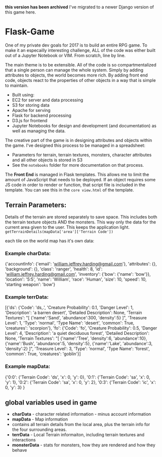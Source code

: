 **this version has been archived** I've migrated to a newer Django version of this game here. 

# Flask-Game
One of my private dev goals for 2017 is to build an entire RPG game. To make it an especailly interesting challenge, ALL of the code was either built out of a Jupyter Notebook or VIM. From scratch, line by line.

The main theme is to be extensible. All of the code is so compartmentalized that a single person can manage the whole system. Simply by adding attributes to objects, the world becomes more rich. By adding front end code, objects react to the properties of other objects in a way that is simple to maintain. 

* Built using:
 * EC2 for server and data processing
 * S3 for storing data
 * Apache for serving
 * Flask for backend processing
 * D3.js for frontend
 * Jupyter Notebooks for design and development (and documentation) as well as managing the data.
 
The creative part of the game is in designing attributes and objects within the game. I've designed this process to be managed in a spreadsheet:
 * Parameters for terrain, terrain textures, monsters, character attributes and all other objects is stored in S3
 * See the `notebooks` folder for more documentation on that process. 


The __Front End__ is managed in Flask templates. This allows me to limit the amount of JavaScript that needs to be deployed. If an object requires some JS code in order to render or function, that script file is included in the template. You can see this in the `core view.html` of the template. 

## Terrain Parameters:
Details of the terrain are stored separately to save space. This includes both the terrain texture objects AND the monsters. This way only the data for the current area given to the user. This keeps the application light. 
`getTerrainDetails(mapData['area']['Terrain Code'])`

each tile on the world map has it's own data:
### Example charData:
{'accountInfo': {'email': 'william.jeffrey.harding@gmail.com'},
 'attributes': {},
 'background': {},
 'class': 'ranger',
 'health': 8,
 'id': 'william.jeffrey.harding@gmail.com',
 'inventory': {'bow': {'name': 'bow'}},
 'location': '5:5',
 'name': 'William',
 'race': 'Human',
 'size': 10,
 'speed': 10,
 'starting weapon': 'bow'}
 
### Example terrData:
[{'ds': {'Code': 'ds,.',
  'Creature Probability': 0.1,
  'Danger Level': 1,
  'Description': 'a barren desert',
  'Detailed Description': None,
  'Terrain Textures': "[         {'name':'Sand',         'abundance':300,         'density':5} ]",
  'Treasure Level': 1,
  'Type': 'normal',
  'Type Name': 'desert',
  'common': True,
  'creatures': 'scorpion'},
 'fo': {'Code': 'fo',
  'Creature Probability': 0.5,
  'Danger Level': 4,
  'Description': 'a quiet deciduous forest',
  'Detailed Description': None,
  'Terrain Textures': "[         {'name':'Tree',         'density':6,         'abundance':10},         {'name':'Bush',         'abundance':5,         'density':5},        {'name':'Lake',         'abundance':3,         'density':2} ]",
  'Treasure Level': 3,
  'Type': 'normal',
  'Type Name': 'forest',
  'common': True,
  'creatures': 'goblin'}]
  
### Example mapData:
{'0:0': {'Terrain Code': 'ds', 'x': 0, 'y': 0},
 '0:1': {'Terrain Code': 'sa', 'x': 0, 'y': 1},
 '0:2': {'Terrain Code': 'sa', 'x': 0, 'y': 2},
 '0:3': {'Terrain Code': 'ic', 'x': 0, 'y': 3}
 }


## global variables used in game
* **charData** - character related information - minus account information
* **mapData** - Map information
* contains all terrain details from the local area, plus the terrain info for the four surrounding areas. 
* **terrData** - Local Terrain informaiton, including terrain textures and interactions
* **monsterData** - stats for monsters, how they are rendered and how they behave

